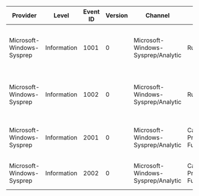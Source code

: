 Provider                   |  Level        |  Event ID  |  Version  |  Channel                             |  Task                             |  Opcode  |  Keyword              |  Message
---------------------------|---------------|------------|-----------|--------------------------------------|-----------------------------------|----------|-----------------------|---------------------------------------------------------------------------------
Microsoft-Windows-Sysprep  |  Information  |  1001      |  0        |  Microsoft-Windows-Sysprep/Analytic  |  RunRegistryDlls                  |  Start   |  Performance Sysprep  |  Executing sysprep providers from registry location "{BasePath}" during {Phase}.
Microsoft-Windows-Sysprep  |  Information  |  1002      |  0        |  Microsoft-Windows-Sysprep/Analytic  |  RunRegistryDlls                  |  Stop    |  Performance Sysprep  |  Finished executing sysprep providers with status {ErrorCode}.
Microsoft-Windows-Sysprep  |  Information  |  2001      |  0        |  Microsoft-Windows-Sysprep/Analytic  |  Call External Provider Function  |  Start   |  Performance Sysprep  |  Calling external function "{FunctionName}" from "{DllName}".
Microsoft-Windows-Sysprep  |  Information  |  2002      |  0        |  Microsoft-Windows-Sysprep/Analytic  |  Call External Provider Function  |  Stop    |  Performance Sysprep  |  External function returned with status {ErrorCode}.
